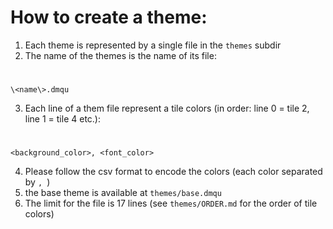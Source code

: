 # How to create a theme:
1. Each theme is represented by a single file in the ```themes``` subdir
2. The name of the themes is the name of its file:
#
    \<name\>.dmqu
3. Each line of a them file represent a tile colors (in order: line 0 = tile 2, line 1 = tile 4 etc.):
#
    <background_color>, <font_color>
4. Please follow the csv format to encode the colors (each color separated by ```, ```)
5. the base theme is available at ```themes/base.dmqu```
6. The limit for the file is 17 lines (see ```themes/ORDER.md``` for the order of tile colors)
